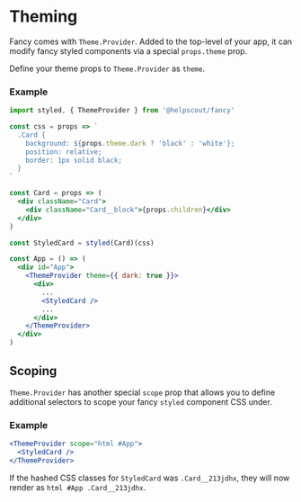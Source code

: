 # Theming

Fancy comes with `Theme.Provider`. Added to the top-level of your app, it can modify fancy styled components via a special `props.theme` prop.

Define your theme props to `Theme.Provider` as `theme`.

### Example

```jsx
import styled, { ThemeProvider } from '@helpscout/fancy'

const css = props => `
  .Card {
    background: ${props.theme.dark ? 'black' : 'white'};
    position: relative;
    border: 1px solid black;
  }
`

const Card = props => (
  <div className="Card">
    <div className="Card__block">{props.children}</div>
  </div>
)

const StyledCard = styled(Card)(css)

const App = () => (
  <div id="App">
    <ThemeProvider theme={{ dark: true }}>
      <div>
        ...
        <StyledCard />
        ...
      </div>
    </ThemeProvider>
  </div>
)
```

## Scoping

`Theme.Provider` has another special `scope` prop that allows you to define additional selectors to scope your fancy `styled` component CSS under.

### Example

```jsx
<ThemeProvider scope="html #App">
  <StyledCard />
</ThemeProvider>
```

If the hashed CSS classes for `StyledCard` was `.Card__213jdhx`, they will now render as `html #App .Card__213jdhx`.
